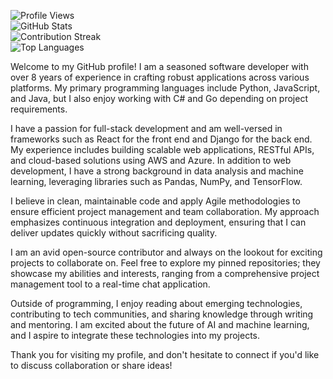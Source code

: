 ![Profile Views](https://komarev.com/ghpvc/?username=romainesmithambyte214)  
![GitHub Stats](https://github-readme-stats.vercel.app/api?username=romainesmithambyte214&show_icons=true&hide_border=true&count_private=true)  
![Contribution Streak](https://github-readme-streak-stats.herokuapp.com/?user=romainesmithambyte214&hide_border=true)  
![Top Languages](https://github-readme-stats.vercel.app/api/top-langs/?username=romainesmithambyte214&layout=compact&hide_border=true)  

Welcome to my GitHub profile! I am a seasoned software developer with over 8 years of experience in crafting robust applications across various platforms. My primary programming languages include Python, JavaScript, and Java, but I also enjoy working with C# and Go depending on project requirements. 

I have a passion for full-stack development and am well-versed in frameworks such as React for the front end and Django for the back end. My experience includes building scalable web applications, RESTful APIs, and cloud-based solutions using AWS and Azure. In addition to web development, I have a strong background in data analysis and machine learning, leveraging libraries such as Pandas, NumPy, and TensorFlow. 

I believe in clean, maintainable code and apply Agile methodologies to ensure efficient project management and team collaboration. My approach emphasizes continuous integration and deployment, ensuring that I can deliver updates quickly without sacrificing quality. 

I am an avid open-source contributor and always on the lookout for exciting projects to collaborate on. Feel free to explore my pinned repositories; they showcase my abilities and interests, ranging from a comprehensive project management tool to a real-time chat application. 

Outside of programming, I enjoy reading about emerging technologies, contributing to tech communities, and sharing knowledge through writing and mentoring. I am excited about the future of AI and machine learning, and I aspire to integrate these technologies into my projects. 

Thank you for visiting my profile, and don't hesitate to connect if you'd like to discuss collaboration or share ideas!

